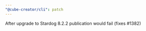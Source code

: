 ```yaml
---
"@cube-creator/cli": patch
---
```


After upgrade to Stardog 8.2.2 publication would fail (fixes #1382)

